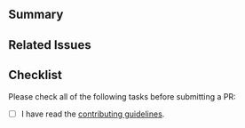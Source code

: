 ## Summary

<!-- What does this PR do? Why was this PR made? Any issues they fix? -->

## Related Issues

<!-- Please link to any related issues in this section, like so: #0 -->

## Checklist

<!-- Add an x inside the brackets, like so: [x], to check an item -->

Please check all of the following tasks before submitting a PR:
- [ ] I have read the [contributing guidelines](./CONTRIBUTING.md).
